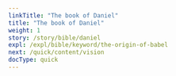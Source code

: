 ```yaml
---
linkTitle: "The book of Daniel"
title: "The book of Daniel"
weight: 1
story: /story/bible/daniel
expl: /expl/bible/keyword/the-origin-of-babel
next: /quick/content/vision
docType: quick
---
```



